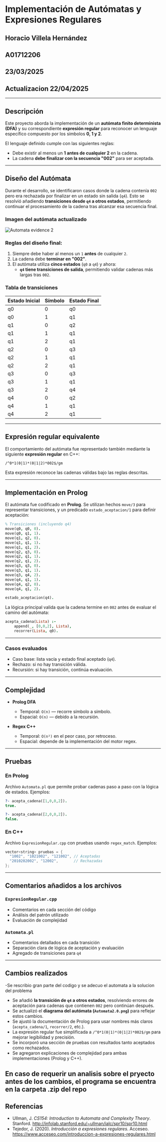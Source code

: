 
# Implementación de Autómatas y Expresiones Regulares

## Horacio Villela Hernández  
## A01712206  
## 23/03/2025  
## Actualizacion 22/04/2025
---

## Descripción

Este proyecto aborda la implementación de un **autómata finito determinista (DFA)** y su correspondiente **expresión regular** para reconocer un lenguaje específico compuesto por los símbolos **0, 1 y 2**.

El lenguaje definido cumple con las siguientes reglas:

- Debe existir al menos un **1 antes de cualquier 2** en la cadena.
- La cadena **debe finalizar con la secuencia "002"** para ser aceptada.

---

## Diseño del Autómata

Durante el desarrollo, se identificaron casos donde la cadena contenía `002` pero era rechazada por finalizar en un estado sin salida (`q4`). Esto se resolvió añadiendo **transiciones desde `q4` a otros estados**, permitiendo continuar el procesamiento de la cadena tras alcanzar esa secuencia final.

### Imagen del autómata actualizado

![Automata evidence 2](Automata2.0.png)

### Reglas del diseño final:

1. Siempre debe haber al menos un `1` **antes** de cualquier `2`.
2. La cadena debe **terminar en "002"**.
3. El autómata utiliza **cinco estados** (`q0` a `q4`) y ahora:
   - **`q4` tiene transiciones de salida**, permitiendo validar cadenas más largas tras `002`.

### Tabla de transiciones

| Estado Inicial | Símbolo | Estado Final |
|----------------|---------|--------------|
| q0             | 0       | q0           |
| q0             | 1       | q1           |
| q1             | 0       | q2           |
| q1             | 1       | q1           |
| q1             | 2       | q1           |
| q2             | 0       | q3           |
| q2             | 1       | q1           |
| q2             | 2       | q1           |
| q3             | 0       | q3           |
| q3             | 1       | q1           |
| q3             | 2       | q4           |
| q4             | 0       | q2           |
| q4             | 1       | q1           |
| q4             | 2       | q1           |

---

## Expresión regular equivalente

El comportamiento del autómata fue representado también mediante la siguiente **expresión regular** en C++:

```regex
/^0*1(0|1)*(0|1|2)*002$/gm
```

Esta expresión reconoce las cadenas válidas bajo las reglas descritas.

---

## Implementación en Prolog

El autómata fue codificado en **Prolog**. Se utilizan hechos `move/3` para representar transiciones, y un predicado `estado_aceptacion/1` para definir aceptación:

```prolog
% Transiciones (incluyendo q4)
move(q0, q0, 0).
move(q0, q1, 1).
move(q1, q2, 0).
move(q1, q1, 1).
move(q1, q1, 2).
move(q2, q3, 0).
move(q2, q1, 1).
move(q2, q1, 2).
move(q3, q3, 0).
move(q3, q1, 1).
move(q3, q4, 2).
move(q4, q1, 1).
move(q4, q2, 0).
move(q4, q1, 2).

estado_aceptacion(q4).
```

La lógica principal valida que la cadena termine en `002` antes de evaluar el camino del autómata:

```prolog
acepta_cadena(Lista) :-
    append(_, [0,0,2], Lista),
    recorrer(Lista, q0).
```

---

###  Casos evaluados

- Caso base: lista vacía y estado final aceptado (`q4`).
- Rechazo: si no hay transición válida.
- Recursión: si hay transición, continúa evaluación.

---

##  Complejidad

- **Prolog DFA**
  - Temporal: `O(n)` — recorre símbolo a símbolo.
  - Espacial: `O(n)` — debido a la recursión.

- **Regex C++**
  - Temporal: `O(n²)` en el peor caso, por retroceso.
  - Espacial: depende de la implementación del motor regex.

---

## Pruebas

### En **Prolog**  
Archivo `Automata.pl` que permite probar cadenas paso a paso con la lógica de estados. Ejemplos:

```prolog
?- acepta_cadena([1,0,0,2]).
true.

?- acepta_cadena([2,0,0,2]).
false.
```

### En **C++**  
Archivo `ExpresionRegular.cpp` con pruebas usando `regex_match`. Ejemplos:

```cpp
vector<string> pruebas = {
  "1002", "1021002", "121002", // Aceptadas
  "2010202002", "12002",       // Rechazadas
};
```

---

## Comentarios añadidos a los archivos

### `ExpresionRegular.cpp`
- Comentarios en cada sección del código
- Análisis del patrón utilizado
- Evaluación de complejidad

### `Automata.pl`
- Comentarios detallados en cada transición
- Separación clara de lógica de aceptación y evaluación
- Agregado de transiciones para `q4`

---

##  Cambios realizados

-Se rescribio gran parte del codigo y se adecuo el automata a la solucion del problema
- Se añadió **la transición de `q4` a otros estados**, resolviendo errores de aceptación para cadenas que contienen `002` pero continúan después.
- Se actualizó el **diagrama del autómata (`Automata2.0.png`)** para reflejar estos cambios.
- Se ajustó la documentación de Prolog para usar nombres más claros (`acepta_cadena/1`, `recorrer/2`, etc.).
- La expresión regular fue simplificada a `/^0*1(0|1)*(0|1|2)*002$/gm` para mejorar legibilidad y precisión.
- Se incorporó una sección de pruebas con resultados tanto aceptados como rechazados.
- Se agregaron explicaciones de complejidad para ambas implementaciones (Prolog y C++).

En caso de requerir un analisis sobre el pryecto antes de los cambios, el programa se encuentra en la carpeta .zip del repo
---

## Referencias

- Ullman, J. *CS154: Introduction to Automata and Complexity Theory*. Stanford. http://infolab.stanford.edu/~ullman/ialc/spr10/spr10.html  
- Tejedor, J. (2020). *Introducción a expresiones regulares*. Acceseo. https://www.acceseo.com/introduccion-a-expresiones-regulares.html
